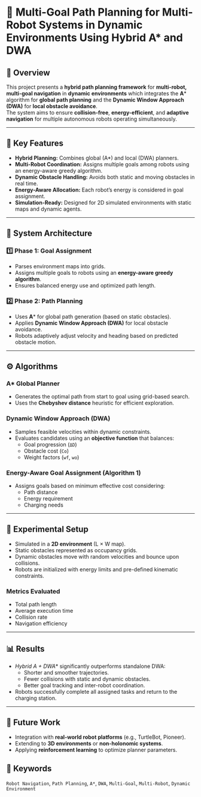# 🧭 Multi-Goal Path Planning for Multi-Robot Systems in Dynamic Environments Using Hybrid A* and DWA

## 📖 Overview
This project presents a **hybrid path planning framework** for **multi-robot, multi-goal navigation** in **dynamic environments** which integrates the **A*** algorithm for **global path planning** and the **Dynamic Window Approach (DWA)** for **local obstacle avoidance**.  
The system aims to ensure **collision-free**, **energy-efficient**, and **adaptive navigation** for multiple autonomous robots operating simultaneously.

---

## 🚀 Key Features
- **Hybrid Planning:** Combines global (A*) and local (DWA) planners.
- **Multi-Robot Coordination:** Assigns multiple goals among robots using an energy-aware greedy algorithm.
- **Dynamic Obstacle Handling:** Avoids both static and moving obstacles in real time.
- **Energy-Aware Allocation:** Each robot’s energy is considered in goal assignment.
- **Simulation-Ready:** Designed for 2D simulated environments with static maps and dynamic agents.

---

## 🧩 System Architecture

### **1️⃣ Phase 1: Goal Assignment**
- Parses environment maps into grids.
- Assigns multiple goals to robots using an **energy-aware greedy algorithm**.
- Ensures balanced energy use and optimized path length.

### **2️⃣ Phase 2: Path Planning**
- Uses **A*** for global path generation (based on static obstacles).
- Applies **Dynamic Window Approach (DWA)** for local obstacle avoidance.
- Robots adaptively adjust velocity and heading based on predicted obstacle motion.

---

## ⚙️ Algorithms

### **A*** Global Planner
- Generates the optimal path from start to goal using grid-based search.
- Uses the **Chebyshev distance** heuristic for efficient exploration.

### **Dynamic Window Approach (DWA)**
- Samples feasible velocities within dynamic constraints.
- Evaluates candidates using an **objective function** that balances:
  - Goal progression (`ΔD`)
  - Obstacle cost (`Co`)
  - Weight factors (`wf`, `wo`)

### **Energy-Aware Goal Assignment (Algorithm 1)**
- Assigns goals based on minimum effective cost considering:
  - Path distance
  - Energy requirement
  - Charging needs

---

## 🧠 Experimental Setup
- Simulated in a **2D environment** (L × W map).
- Static obstacles represented as occupancy grids.
- Dynamic obstacles move with random velocities and bounce upon collisions.
- Robots are initialized with energy limits and pre-defined kinematic constraints.

### **Metrics Evaluated**
- Total path length  
- Average execution time  
- Collision rate  
- Navigation efficiency  

---

## 📊 Results
- **Hybrid A* + DWA** significantly outperforms standalone DWA:
  - Shorter and smoother trajectories.
  - Fewer collisions with static and dynamic obstacles.
  - Better goal tracking and inter-robot coordination.
- Robots successfully complete all assigned tasks and return to the charging station.

---

## 🧩 Future Work
- Integration with **real-world robot platforms** (e.g., TurtleBot, Pioneer).
- Extending to **3D environments** or **non-holonomic systems**.
- Applying **reinforcement learning** to optimize planner parameters.

## 🧾 Keywords
`Robot Navigation`, `Path Planning`, `A*`, `DWA`, `Multi-Goal`, `Multi-Robot`, `Dynamic Environment`
